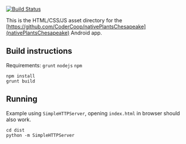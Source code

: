 [![Build Status](https://travis-ci.org/CoderCoop/npc.assets.svg?branch=master)](https://travis-ci.org/CoderCoop/npc.assets)

This is the HTML/CSS/JS asset directory for the [https://github.com/CoderCoop/nativePlantsChesapeake](nativePlantsChesapeake) Android app.


## Build instructions
Requirements: `grunt` `nodejs` `npm`

```
npm install
grunt build
```


## Running
Example using `SimpleHTTPServer`, opening `index.html` in browser should also work.
```
cd dist
python -m SimpleHTTPServer
```
